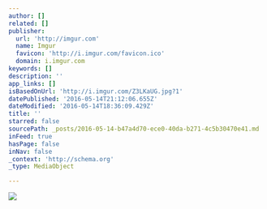 ```yaml
---
author: []
related: []
publisher:
  url: 'http://imgur.com'
  name: Imgur
  favicon: 'http://i.imgur.com/favicon.ico'
  domain: i.imgur.com
keywords: []
description: ''
app_links: []
isBasedOnUrl: 'http://i.imgur.com/Z3LKaUG.jpg?1'
datePublished: '2016-05-14T21:12:06.655Z'
dateModified: '2016-05-14T18:36:09.429Z'
title: ''
starred: false
sourcePath: _posts/2016-05-14-b47a4d70-ece0-40da-b271-4c5b30470e41.md
inFeed: true
hasPage: false
inNav: false
_context: 'http://schema.org'
_type: MediaObject

---
```

<article style=""><img src="http://i.imgur.com/Z3LKaUG.jpg?1" /></article>